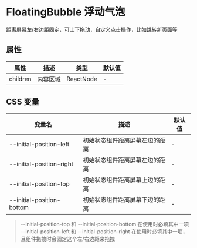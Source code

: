 # FloatingBubble 浮动气泡

<code src="./demos/demo.tsx"></code>

距离屏幕左/右边距固定，可上下拖动，自定义点击操作，比如跳转新页面等

## 属性

| 属性     | 描述     | 类型      | 默认值 |
| -------- | -------- | --------- | ------ |
| children | 内容区域 | ReactNode | -      |

## CSS 变量

| 变量名                    | 描述                           | 默认值 |
| ------------------------- | ------------------------------ | ------ |
| --initial-position-left   | 初始状态组件距离屏幕左边的距离 | -      |
| --initial-position-right  | 初始状态组件距离屏幕左边的距离 | -      |
| --initial-position-top    | 初始状态组件距离屏幕上边的距离 | -      |
| --initial-position-bottom | 初始状态组件距离屏幕下边的距离 | -      |

> --initial-position-top 和 --initial-position-bottom 在使用时必填其中一项
> --initial-position-left 和 --initial-position-right 在使用时必填其中一项，且组件拖拽时会固定这个左/右边距来拖拽

